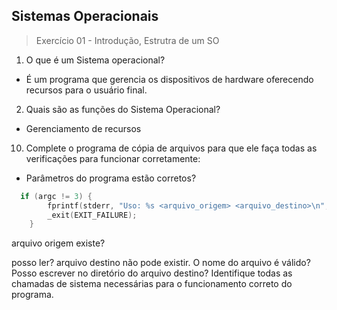 ## Sistemas Operacionais
> Exercício 01 - Introdução, Estrutra de um SO

1. O que é um Sistema operacional?
- É um programa que gerencia os dispositivos de hardware oferecendo recursos para  o usuário
final.

2. Quais são as funções do Sistema Operacional?

- Gerenciamento de recursos 


10. Complete o programa de cópia de arquivos para que ele faça todas as verificações para
funcionar corretamente: 
- Parâmetros do programa estão corretos?
``` cpp
  if (argc != 3) {
        fprintf(stderr, "Uso: %s <arquivo_origem> <arquivo_destino>\n", argv[0]);
        _exit(EXIT_FAILURE);
    }

```

arquivo origem existe?

posso ler?
arquivo destino não pode existir. 
O nome do arquivo é válido? 
Posso escrever no diretório do arquivo destino? 
Identifique todas as chamadas de sistema necessárias para o
funcionamento correto do programa.
